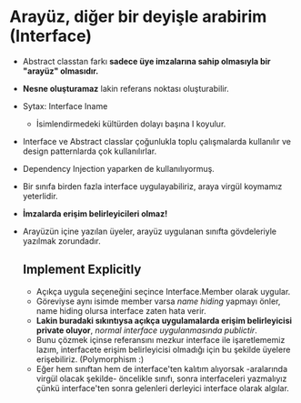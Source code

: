 # Arayüz, diğer bir deyişle arabirim (Interface)



* Abstract classtan farkı __sadece üye imzalarına sahip olmasıyla bir "arayüz" olmasıdır.__

* __Nesne oluşturamaz__ lakin referans noktası oluşturabilir.

* Sytax: Interface Iname

  * İsimlendirmedeki kültürden dolayı başına I koyulur.

* Interface ve Abstract classlar çoğunlukla toplu çalışmalarda kullanılır ve design patternlarda çok kullanılırlar. 

* Dependency Injection yaparken de kullanılıyormuş.

* Bir sınıfa birden fazla interface uygulayabiliriz, araya virgül koymamız yeterlidir.

* __İmzalarda erişim belirleyicileri olmaz!__

* Arayüzün içine yazılan üyeler, arayüz uygulanan sınıfta gövdeleriyle yazılmak zorundadır. 

  

  ## Implement Explicitly 

  * Açıkça uygula seçeneğini seçince Interface.Member olarak uygular.
  * Göreviyse aynı isimde member varsa _name hiding_ yapmayı önler, name hiding olursa interface zaten hata verir.
  * __Lakin buradaki sıkıntıysa açıkça uygulamalarda erişim belirleyicisi private oluyor__, _normal interface uygulanmasında publictir_.
  * Bunu çözmek içinse referansını mezkur interface ile işaretlememiz lazım, interfacete erişim belirleyicisi olmadığı için bu şekilde üyelere erişebiliriz. (Polymorphism :)  
  * Eğer hem sınıftan hem de interface'ten kalıtım alıyorsak -aralarında virgül olacak şekilde- öncelikle sınıfı, sonra interfaceleri yazmalıyız çünkü interface'ten sonra gelenleri derleyici interface olarak algılar.

  